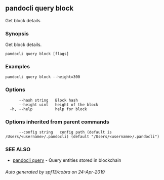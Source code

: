 ## pandocli query block

Get block details

### Synopsis

Get block details.

```
pandocli query block [flags]
```

### Examples

```
pandocli query block --height=300
```

### Options

```
      --hash string   Block hash
      --height uint   height of the block
  -h, --help          help for block
```

### Options inherited from parent commands

```
      --config string   config path (default is /Users/<username>/.pandocli) (default "/Users/<username>/.pandocli")
```

### SEE ALSO

* [pandocli query](pandocli_query.md)	 - Query entities stored in blockchain

###### Auto generated by spf13/cobra on 24-Apr-2019

